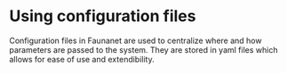 # Using configuration files
Configuration files in Faunanet are used to centralize where and how parameters are passed 
to the system. They are stored in yaml files which allows for ease of use and extendibility.